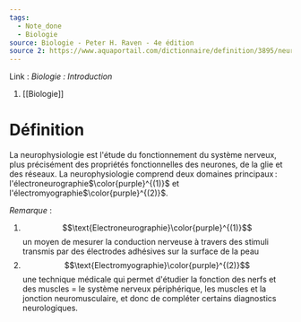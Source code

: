 ```yaml
---
tags:
  - Note_done
  - Biologie
source: Biologie - Peter H. Raven - 4e édition
source 2: https://www.aquaportail.com/dictionnaire/definition/3895/neurophysiologie
---
```


Link :
_Biologie : Introduction_
1. [[Biologie]]

# Définition
La neurophysiologie est l'étude du fonctionnement du système nerveux, plus précisément des propriétés fonctionnelles des neurones, de la glie et des réseaux. La neurophysiologie comprend deux domaines principaux : l'électroneurographie$\color{purple}^{(1)}$ et l'électromyographie$\color{purple}^{(2)}$.

_Remarque_ :
1. $$\text{Electroneurographie}\color{purple}^{(1)}$$ un moyen de mesurer la conduction nerveuse à travers des stimuli transmis par des électrodes adhésives sur la surface de la peau
2. $$\text{Electromyographie}\color{purple}^{(2)}$$ une technique médicale qui permet d'étudier la fonction des nerfs et des muscles = le système nerveux périphérique, les muscles et la jonction neuromusculaire, et donc de compléter certains diagnostics neurologiques.